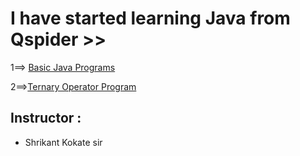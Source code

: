 # I have started learning Java from Qspider >>
1==> [Basic Java Programs](https://github.com/Shubham-Bhoite/Daily-Java-Learning/tree/main/Basic%20Java%20Programs)

2==>[Ternary Operator Program]()


## Instructor :
- Shrikant Kokate sir
